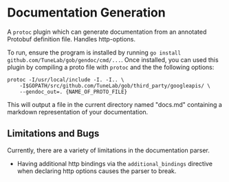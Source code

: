 
# Documentation Generation

A `protoc` plugin which can generate documentation from an annotated Protobuf definition file. Handles http-options.

To run, ensure the program is installed by running `go install github.com/TuneLab/gob/gendoc/cmd/...`. Once installed, you can used this plugin by compiling a proto file with `protoc` and the the following options:

	protoc -I/usr/local/include -I. -I.. \
		-I$GOPATH/src/github.com/TuneLab/gob/third_party/googleapis/ \
		--gendoc_out=. {NAME_OF_PROTO_FILE}

This will output a file in the current directory named "docs.md" containing a markdown representation of your documentation.


## Limitations and Bugs

Currently, there are a variety of limitations in the documentation parser.

- Having additional http bindings via the `additional_bindings` directive when declaring http options causes the parser to break.
